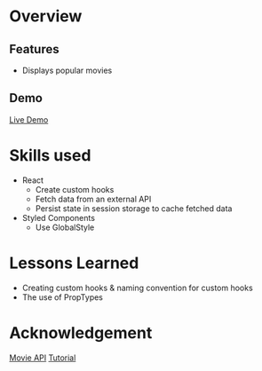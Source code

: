 # Overview

## Features
- Displays popular movies

## Demo
[Live Demo](https://62a2c00b3d7f825543a1c40b--bright-parfait-e0cd13.netlify.app/)
# Skills used
- React
    - Create custom hooks
    - Fetch data from an external API
    - Persist state in session storage to cache fetched data
- Styled Components
    - Use GlobalStyle

# Lessons Learned
- Creating custom hooks & naming convention for custom hooks
- The use of PropTypes

# Acknowledgement
[Movie API](https://www.themoviedb.org/)
[Tutorial](https://youtu.be/6bxWgYfN4CQ)
